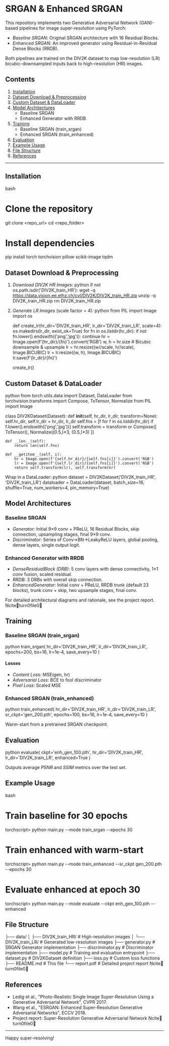# SRGAN & Enhanced SRGAN

This repository implements two Generative Adversarial Network (GAN)-based pipelines for image super-resolution using PyTorch:

- *Baseline SRGAN*: Original SRGAN architecture with 16 Residual Blocks.
- *Enhanced SRGAN*: An improved generator using Residual-in-Residual Dense Blocks (RRDB).

Both pipelines are trained on the DIV2K dataset to map low-resolution (LR) bicubic-downsampled inputs back to high-resolution (HR) images.

## Contents

1. [Installation](#installation)
2. [Dataset Download & Preprocessing](#dataset-download--preprocessing)
3. [Custom Dataset & DataLoader](#custom-dataset--dataloader)
4. [Model Architectures](#model-architectures)
   - Baseline SRGAN
   - Enhanced Generator with RRDB
5. [Training](#training)
   - Baseline SRGAN (train_srgan)
   - Enhanced SRGAN (train_enhanced)
6. [Evaluation](#evaluation)
7. [Example Usage](#example-usage)
8. [File Structure](#file-structure)
9. [References](#references)

---

## Installation

bash
# Clone the repository
git clone <repo_url>
cd <repo_folder>

# Install dependencies
pip install torch torchvision pillow scikit-image tqdm


## Dataset Download & Preprocessing

1. *Download DIV2K HR Images*:
   python
   if not os.path.isdir('DIV2K_train_HR'):
       wget -q https://data.vision.ee.ethz.ch/cvl/DIV2K/DIV2K_train_HR.zip
       unzip -q DIV2K_train_HR.zip
       rm DIV2K_train_HR.zip
   
2. *Generate LR Images* (scale factor = 4):
   python
   from PIL import Image
   import os

   def create_lr(hr_dir='DIV2K_train_HR', lr_dir='DIV2K_train_LR', scale=4):
       os.makedirs(lr_dir, exist_ok=True)
       for fn in os.listdir(hr_dir):
           if not fn.lower().endswith(('png','jpg')):
               continue
           hr = Image.open(f'{hr_dir}/{fn}').convert('RGB')
           w, h = hr.size
           # Bicubic downsample & upsample
           lr = hr.resize((w//scale, h//scale), Image.BICUBIC)
           lr = lr.resize((w, h), Image.BICUBIC)
           lr.save(f'{lr_dir}/{fn}')

   create_lr()
   

## Custom Dataset & DataLoader

python
from torch.utils.data import Dataset, DataLoader
from torchvision.transforms import Compose, ToTensor, Normalize
from PIL import Image

class DIV2KDataset(Dataset):
    def __init__(self, hr_dir, lr_dir, transform=None):
        self.hr_dir, self.lr_dir = hr_dir, lr_dir
        self.fns = [f for f in os.listdir(hr_dir) if f.lower().endswith(('png','jpg'))]
        self.transform = transform or Compose([
            ToTensor(),
            Normalize((0.5,)*3, (0.5,)*3)
        ])

    def __len__(self):
        return len(self.fns)

    def __getitem__(self, i):
        hr = Image.open(f'{self.hr_dir}/{self.fns[i]}').convert('RGB')
        lr = Image.open(f'{self.lr_dir}/{self.fns[i]}').convert('RGB')
        return self.transform(lr), self.transform(hr)


Wrap in a DataLoader:
python
dataset = DIV2KDataset('DIV2K_train_HR', 'DIV2K_train_LR')
dataloader = DataLoader(dataset, batch_size=16, shuffle=True, num_workers=4, pin_memory=True)


## Model Architectures

### Baseline SRGAN
- *Generator*: Initial 9×9 conv + PReLU, 16 Residual Blocks, skip connection, upsampling stages, final 9×9 conv.
- *Discriminator*: Series of Conv→BN→LeakyReLU layers, global pooling, dense layers, single output logit.

### Enhanced Generator with RRDB
- *DenseResidualBlock (DRB)*: 5 conv layers with dense connectivity, 1×1 conv fusion, scaled residual.
- *RRDB*: 3 DRBs with overall skip connection.
- *EnhancedGenerator*: Initial conv + PReLU, RRDB trunk (default 23 blocks), trunk conv + skip, two upsample stages, final conv.

For detailed architectural diagrams and rationale, see the project report. cite🚢turn0file0🚶

## Training

### Baseline SRGAN (train_srgan)
python
train_srgan(
    hr_dir='DIV2K_train_HR',
    lr_dir='DIV2K_train_LR',
    epochs=200,
    bs=16,
    lr=1e-4,
    save_every=10
)

#### Losses
- *Content Loss*: MSE(gen, hr)
- *Adversarial Loss*: BCE
to fool discriminator
- *Pixel Loss*: Scaled MSE

### Enhanced SRGAN (train_enhanced)
python
train_enhanced(
    hr_dir='DIV2K_train_HR',
    lr_dir='DIV2K_train_LR',
    sr_ckpt='gen_200.pth',
    epochs=100,
    bs=16,
    lr=1e-4,
    save_every=10
)

Warm-start from a pretrained SRGAN checkpoint.

## Evaluation
python
evaluate(
    ckpt='enh_gen_100.pth',
    hr_dir='DIV2K_train_HR',
    lr_dir='DIV2K_train_LR',
    enhanced=True
)

Outputs average *PSNR* and *SSIM* metrics over the test set.

## Example Usage
bash
# Train baseline for 30 epochs
torchscript> python main.py --mode train_srgan --epochs 30

# Train enhanced with warm-start
torchscript> python main.py --mode train_enhanced --sr_ckpt gen_200.pth --epochs 30

# Evaluate enhanced at epoch 30
torchscript> python main.py --mode evaluate --ckpt enh_gen_100.pth --enhanced


## File Structure

├── data/
│   ├── DIV2K_train_HR/       # High-resolution images
│   └── DIV2K_train_LR/       # Generated low-resolution images
├── generator.py              # SRGAN Generator implementation
├── discriminator.py          # Discriminator implementation
├── model.py                  # Training and evaluation entrypoint
├── dataset.py                # DIV2KDataset definition
├── loss.py                   # Custom loss functions
├── README.md                 # This file
└── report.pdf                # Detailed project report cite🚢turn0file0🚶


## References
- Ledig et al., "Photo-Realistic Single Image Super-Resolution Using a Generative Adversarial Network", CVPR 2017.
- Wang et al., "ESRGAN: Enhanced Super-Resolution Generative Adversarial Networks", ECCV 2018.
- Project report: Super-Resolution Generative Adversarial Network cite🚢turn0file0🚶

---

Happy super-resolving!
